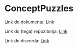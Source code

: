 # ConceptPuzzles

Link do dokumenta: [Link](https://docs.google.com/document/d/1l3XzPVRnamaDZHVeiz6l8jTPobRiD3HQit-i5Vuh-Ew/edit?usp=sharing)

Link do (tega) repozitorija: [Link](https://github.com/EgejVencelj/ConceptPuzzles/)

Link do discorda: [Link](https://discord.gg/2dGgePF)
